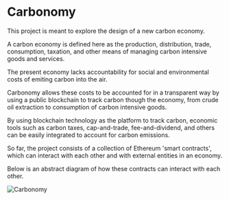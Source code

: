 # Carbonomy
This project is meant to explore the design of a new carbon economy.

A carbon economy is defined here as the production, distribution, trade, consumption, taxation, and other means of managing carbon intensive goods and services. 

The present economy lacks accountability for social and environmental costs of emiting carbon into the air.

Carbonomy allows these costs to be accounted for in a transparent way by using a public blockchain to track carbon though the economy, from crude oil extraction to consumption of carbon intensive goods.

By using blockchain technology as the platform to track carbon, economic tools such as carbon taxes, cap-and-trade, fee-and-dividend, and others can be easily integrated to account for carbon emissions.

So far, the project consists of a collection of Ethereum 'smart contracts', which can interact with each other and with external entities in an economy.

Below is an abstract diagram of how these contracts can interact with each other.


![Carbonomy](https://github.com/DarrenZal/Carbonomy/blob/master/Carbonomy.jpg)
